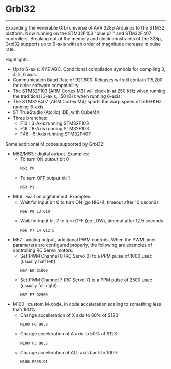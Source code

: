 # Grbl32
***

Expanding the venerable Grbl universe of AVR 328p Arduinos to the STM32 platform.  Now running on the STM32F103 "blue pill" and STM32F407 controllers. Breaking out of the memory and clock constraints of the 328p, Grbl32 supports up to 6-axis with an order of magnitude increase in pulse rate. 

Hightlights:
* Up to 6-axis: XYZ ABC. Conditional compilation symbols for compiling 3, 4, 5, 6 axis.
* Communication Baud Rate of 921,600. Releases wil still contain 115,200 for older software compatibility.
* The STM32F103 [ARM Cortex M3] will clock in at 250 KHz when running the traditional 3-axis,  150 KHz when running 6-axis.
* The STM32F407 [ARM Cortex M4] sports the warp speed of 500+KHz running 6-axis.
* ST TrueStudio (Atollic) IDE, with CubeMX.
* Three branches:
  * F13 : 3-Axis running STM32F103
  * F16 : 6-Axis running STM32F103
  * F46 : 6-Axis running STM32F407

Some additional M codes supported by Grbl32:
* M62/M63 : digital output. Examples:
  * To turn ON output bit 0
    ```
    M62 P0
    ```
  * To turn OFF output bit 1
    ```
    M63 P1
    ```
* M66 : wait on digital input. Examples:
  * Wait for input bit 0 to turn ON (go HIGH), timeout after 10 seconds
    ```
    M66 P0 L3 Q10
    ```
  * Wait for input bit 7 to turn OFF (go LOW), timeout after 12.5 seconds
    ```
    M66 P7 L4 Q12.5
    ```
* M67 : analog output, additional PWM controls. When the PWM timer parameters are configured properly, the following are examples of controlling RC Servo motors:
  * Set PWM Channel 0 (RC Servo 0) to a PPM pulse of 1000 usec (usually half left)
    ```
    M67 E0 Q1000
    ```
  * Set PWM Channel 7 (RC Servo 7) to a PPM pulse of 2500 usec (usually full right)
    ```
    M67 E7 Q2500
    ```
* M100 : custom M-code, in code acceleration scaling to something less than 100%.
  * Change accelleration of X axis to 80% of $120
    ```
    M100 P0 Q0.8
    ```
  * Change acceleration of A axis to 50% of $123
    ```
    M100 P3 Q0.5
    ```
  * Change acceleration of ALL axis back to 100%
    ```
    M100 P255 Q1
    ```